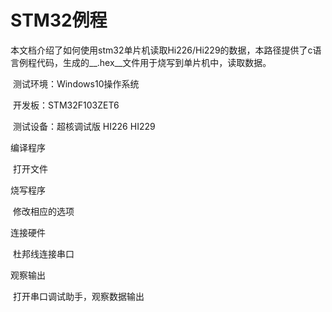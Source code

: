# STM32例程

​	本文档介绍了如何使用stm32单片机读取Hi226/Hi229的数据，本路径提供了c语言例程代码，生成的__.hex__文件用于烧写到单片机中，读取数据。

​	测试环境：Windows10操作系统

​	开发板：STM32F103ZET6

​	测试设备：超核调试版	HI226	HI229

编译程序

​	打开文件

烧写程序

​	修改相应的选项

连接硬件

​	杜邦线连接串口

观察输出

​	打开串口调试助手，观察数据输出